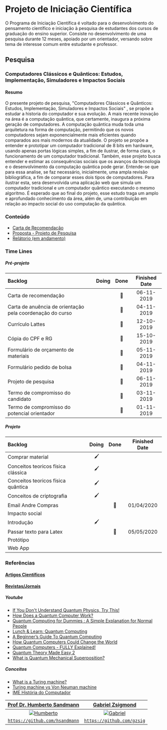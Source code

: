 # Projeto de Iniciação Científica

O Programa de Iniciação Científica é voltado para o desenvolvimento do pensamento científico e iniciação à pesquisa de estudantes dos cursos de graduação do ensino superior. Consiste no desenvolvimento de uma pesquisa durante 12 meses, apoiado por um orientador, versando sobre tema de interesse comum entre estudante e professor.

## Pesquisa
### Computadores Clássicos e Quânticos: Estudos, Implementação, Simuladores e Impactos Sociais

#### Resumo
O presente projeto de pesquisa, "Computadores Clássicos e Quânticos: Estudos, Implementação, Simuladores e Impactos Sociais" , se propõe a estudar a historia do computador e sua evolução. A mais recente inovação na área é a computação quântica, que certamente, inaugura a próxima geração de computadores. A computação quântica muda toda uma arquitetura na forma de computação, permitindo que os novos computadores sejam exponencialmente mais eficientes quando comparados aos mais modernos da atualidade. O projeto se propõe a entender e prototipar um computador tradicional de 8 bits em hardware, usando apenas portas lógicas simples, a fim de ilustrar, de forma clara, o funcionamento de um computador tradicional. Também, esse projeto busca entender e estimar as consequências sociais que os avanços da tecnologia e o desenvolvimento da computação quântica pode gerar. Entende-se que para essa analise, se faz necessário, inicialmente, uma ampla revisão bibliográfica, a fim de comparar esses dois tipos de computadores. Para ilustrar esta, sera desenvolvida uma aplicação web que simula um computador tradicional e um computador quântico executando o mesmo algoritmo. É esperado que ao final do projeto, esse estudo traga um amplo e aprofundado conhecimento da área, além de, uma contribuição em relação ao impacto social do uso computação da quântica.

### Conteúdo

- [Carta de Recomendação](https://drive.google.com/file/d/1MXZkaBesbQW2g_WaWSG85M8X1Zsa3bWK/view?usp=sharing)
- [Proposta  - Projeto de Pesquisa](https://drive.google.com/file/d/1Fj6oEMw1DZtSEohj1P5LZT-rMY8O65uG/view?usp=sharing)
- [Relátorio (em andamento)](relatorio/main.pdf)

### Time Lines 

##### Pré-projeto

|Backlog|Doing|Done|Finished Date|
|:-------------|:------:|:------:|:------:|
|Carta de recomendação||📄|06-11-2019|
|Carta de anuência de orientação pela coordenação do curso||📄|04-11-2019|
|Currículo Lattes||📄|12-10-2019|
|Cópia do CPF e RG||📄|15-10-2019|
|Formulário de orçamento de materiais||📄|05-11-2019|
|Formulário pedido de bolsa||📄|04-11-2019|
|Projeto de pesquisa||📄|06-11-2019|
|Termo de compromisso do candidato||📄|03-11-2019|
|Termo de compromisso do potencial orientador||📄|01-11-2019|

##### Projeto

|Backlog|Doing|Done|Finished Date|
|:-------------|:------:|:------:|:------:|
|Comprar material|🖌|||
|Conceitos teoricos física clássica|🖌|||
|Conceitos teoricos física quântica|🖌|||
|Conceitos de criptografia|🖌|||
|Email Andre Compras||📄|01/04/2020|
|Impacto social||||
|Introdução|🖌|||
|Passar texto para Latex||📄|05/05/2020|
|Protótipo||||
|Web App||||




### Referências

#### [Artigos Científicos](https://drive.google.com/drive/folders/10tr7DVBDXhUS95Yhtqn8QRnDtbjrO6oZ?usp=sharing)
#### [Revistas/Jornais](https://drive.google.com/drive/folders/1tBOv73V5RPcxrWOQVBtOfLLAwgyqQ-u4?usp=sharing)

##### Youtube
- [If You Don't Understand Quantum Physics, Try This!](https://www.youtube.com/watch?v=Usu9xZfabPM)
- [How Does a Quantum Computer Work?](https://www.youtube.com/watch?v=g_IaVepNDT4)
- [Quantum Computing for Dummies : A Simple Explanation for Normal People](https://www.youtube.com/watch?v=lypnkNm0B4A)
- [Lunch & Learn: Quantum Computing](https://www.youtube.com/watch?v=7susESgnDv8)
- [A Beginner’s Guide To Quantum Computing](https://www.youtube.com/watch?v=JRIPV0dPAd4&feature=youtu.be)
- [How Quantum Computers Could Change the World](https://www.youtube.com/watch?v=kEJBxotcxRw&app=desktop)
- [Quantum Computers - FULLY Explained!](https://www.youtube.com/watch?v=PzL-oXxNGVM)
- [Quantum Theory Made Easy 2](https://www.youtube.com/watch?v=FlIrgE5T_g0&feature=youtu.be)
- [What is Quantum Mechanical Superposition?](https://www.youtube.com/watch?v=3E3QT-QU0bw&feature=youtu.be)

##### Conceitos

- [What is a Turing machine?](https://www.cl.cam.ac.uk/projects/raspberrypi/tutorials/turing-machine/one.html)
- [Turing machine vs Von Neuman machine](https://stackoverflow.com/questions/2782014/turing-machine-vs-von-neuman-machine)
- [IME História do Computador](https://www.ime.usp.br/~macmulti/historico/)

 | <a href="https://www.linkedin.com/in/hsandmann/" target="_blank">**Prof Dr. Humberto Sandmann**</a> | <a href="https://www.linkedin.com/in/gzsig/" target="_blank">**Gabriel Zsigmond**</a> |
| :---: |:---:|
| [![Humberto](https://avatars3.githubusercontent.com/u/20843348?s=400&v=4)](https://hsandmann.github.io)    | [![Gabriel](https://avatars0.githubusercontent.com/u/45796046?s=400&u=0c756f32e5b3554fc112a7713b6421ba8e4edac0&v=4)](https://gzsig.io) |
| <a href="https://github.com/hsandmann" target="_blank">`https://github.com/hsandmann`</a> | <a href="https://github.com/gzsig" target="_blank">`https://github.com/gzsig`</a> |
